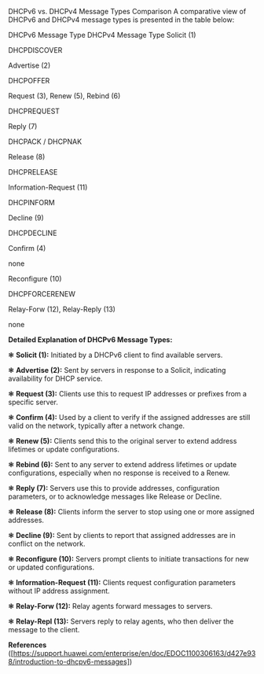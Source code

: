 DHCPv6 vs. DHCPv4 Message Types Comparison
A comparative view of DHCPv6 and DHCPv4 message types is presented in the table below:

DHCPv6 Message Type	DHCPv4 Message Type
Solicit (1)

DHCPDISCOVER

Advertise (2)

DHCPOFFER

Request (3), Renew (5), Rebind (6)

DHCPREQUEST

Reply (7)

DHCPACK / DHCPNAK

Release (8)

DHCPRELEASE

Information-Request (11)

DHCPINFORM

Decline (9)

DHCPDECLINE

Confirm (4)

none

Reconfigure (10)

DHCPFORCERENEW

Relay-Forw (12), Relay-Reply (13)

none

**Detailed Explanation of DHCPv6 Message Types:**

❃ **Solicit (1):** Initiated by a DHCPv6 client to find available servers.

❃ **Advertise (2):** Sent by servers in response to a Solicit, indicating availability for DHCP service.

❃ **Request (3):** Clients use this to request IP addresses or prefixes from a specific server.

❃ **Confirm (4):** Used by a client to verify if the assigned addresses are still valid on the network, typically after a network change.

❃ **Renew (5):** Clients send this to the original server to extend address lifetimes or update configurations.

❃ **Rebind (6):** Sent to any server to extend address lifetimes or update configurations, especially when no response is received to a Renew.

❃ **Reply (7):** Servers use this to provide addresses, configuration parameters, or to acknowledge messages like Release or Decline.

❃ **Release (8):** Clients inform the server to stop using one or more assigned addresses.

❃ **Decline (9):** Sent by clients to report that assigned addresses are in conflict on the network.

❃ **Reconfigure (10):** Servers prompt clients to initiate transactions for new or updated configurations.

❃ **Information-Request (11):** Clients request configuration parameters without IP address assignment.

❃ **Relay-Forw (12):** Relay agents forward messages to servers.

❃ **Relay-Repl (13):** Servers reply to relay agents, who then deliver the message to the client.

**References**
([https://support.huawei.com/enterprise/en/doc/EDOC1100306163/d427e938/introduction-to-dhcpv6-messages])

